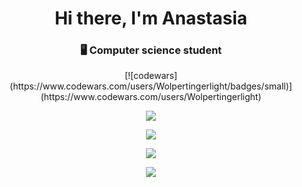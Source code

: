 
<h1 align="center">Hi there, I'm Anastasia</a> 
<h3 align="center"> 🖥 Computer science student</h3>



<div align="center"> 
  [![codewars](https://www.codewars.com/users/Wolpertingerlight/badges/small)](https://www.codewars.com/users/Wolpertingerlight)  
</div>

<div align="center"> 

  ![](https://github-profile-summary-cards.vercel.app/api/cards/profile-details?username=Wolpertingerlight&theme=github)

  ![](https://github-profile-summary-cards.vercel.app/api/cards/most-commit-language?username=Wolpertingerlight&theme=github)

  ![](https://github-profile-summary-cards.vercel.app/api/cards/repos-per-language?username=Wolpertingerlight&theme=github)

  ![](https://github-profile-summary-cards.vercel.app/api/cards/stats?username=Wolpertingerlight&theme=github)
 </div>

